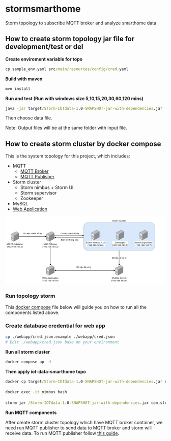 # stormsmarthome
Storm topology to subscribe MQTT broker and analyze smarthome data


## How to create storm topology jar file for development/test or del

**Create enviroment variable for topo**

```cmd
cp sample_env.yaml src/main/resources/config/cred.yaml
```

**Build with maven**
```cmd
mvn install
```
**Run and test (Run with windows size 5,10,15,20,30,60,120 mins)**

```cmd
java -jar target/Storm-IOTdata-1.0-SNAPSHOT-jar-with-dependencies.jar
```
  
Then choose data file.

Note: Output files will be at the same folder with input file.


## How to create storm cluster by docker compose

This is the system topology for this project, which includes:
- MQTT 
    - [MQTT Broker](./mqtt/mqtt-broker/README.md)
    - [MQTT Publisher](./mqtt/mqtt-publisher/README.md)
- Storm cluster
    - Storm nimbus + Storm UI
    - Storm supervisor
    - Zookeeper
- MySQL
- [Web Application](./webapp/iot-data-api/README.md)

![alt text](./image/image2.png)

### Run topology storm

This [docker compose](./docker-compose.yml) file below will guide you on how to run all the components listed above.

### Create database credential for web app
```sh
cp ./webapp/cred.json.example ./webapp/cred.json
# Edit ./webapp/cred.json base on your environment
```

**Run all storm cluster**

```cmd
docker compose up -d
```

**Then apply iot-data-smarthome topo**

```cmd
docker cp target/Storm-IOTdata-1.0-SNAPSHOT-jar-with-dependencies.jar nimbus:/

docker exec -it nimbus bash

storm jar /Storm-IOTdata-1.0-SNAPSHOT-jar-with-dependencies.jar com.storm.iotdata.MainTopo
```

**Run MQTT components**

After create storm cluster topology which have MQTT broker container, we need run MQTT publisher to send data to MQTT broker and storm will receive data. To run MQTT publisher follow [this guide](./mqtt/mqtt-publisher/README.md).

